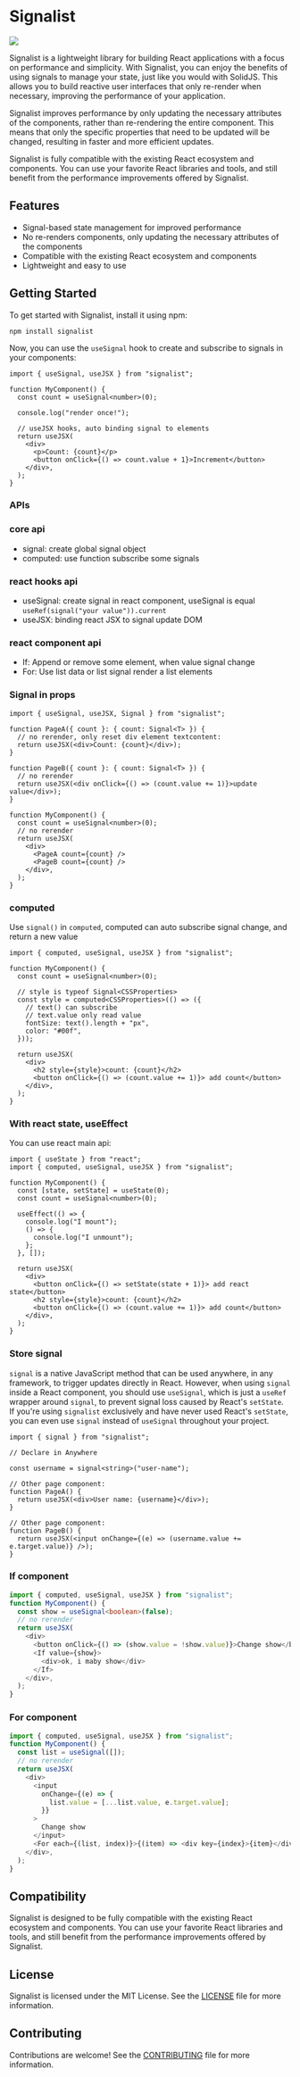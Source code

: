 # Signalist

![](packages/example/public.png)

Signalist is a lightweight library for building React applications with a focus on performance and simplicity. With Signalist, you can enjoy the benefits of using signals to manage your state, just like you would with SolidJS. This allows you to build reactive user interfaces that only re-render when necessary, improving the performance of your application.

Signalist improves performance by only updating the necessary attributes of the components, rather than re-rendering the entire component. This means that only the specific properties that need to be updated will be changed, resulting in faster and more efficient updates.

Signalist is fully compatible with the existing React ecosystem and components. You can use your favorite React libraries and tools, and still benefit from the performance improvements offered by Signalist.

## Features

- Signal-based state management for improved performance
- No re-renders components, only updating the necessary attributes of the components
- Compatible with the existing React ecosystem and components
- Lightweight and easy to use

## Getting Started

To get started with Signalist, install it using npm:

```
npm install signalist
```

Now, you can use the `useSignal` hook to create and subscribe to signals in your components:

```tsx
import { useSignal, useJSX } from "signalist";

function MyComponent() {
  const count = useSignal<number>(0);

  console.log("render once!");

  // useJSX hooks, auto binding signal to elements
  return useJSX(
    <div>
      <p>Count: {count}</p>
      <button onClick={() => count.value + 1}>Increment</button>
    </div>,
  );
}
```

### APIs

### core api

- signal: create global signal object
- computed: use function subscribe some signals

### react hooks api

- useSignal: create signal in react component, useSignal is equal `useRef(signal("your value")).current`
- useJSX: binding react JSX to signal update DOM

### react component api

- If: Append or remove some element, when value signal change
- For: Use list data or list signal render a list elements

### Signal in props

```tsx
import { useSignal, useJSX, Signal } from "signalist";

function PageA({ count }: { count: Signal<T> }) {
  // no rerender, only reset div element textcontent:
  return useJSX(<div>Count: {count}</div>);
}

function PageB({ count }: { count: Signal<T> }) {
  // no rerender
  return useJSX(<div onClick={() => (count.value += 1)}>update value</div>);
}

function MyComponent() {
  const count = useSignal<number>(0);
  // no rerender
  return useJSX(
    <div>
      <PageA count={count} />
      <PageB count={count} />
    </div>,
  );
}
```

### computed

Use `signal()` in `computed`, computed can auto subscribe signal change, and return a new value

```tsx
import { computed, useSignal, useJSX } from "signalist";

function MyComponent() {
  const count = useSignal<number>(0);

  // style is typeof Signal<CSSProperties>
  const style = computed<CSSProperties>(() => ({
    // text() can subscribe
    // text.value only read value
    fontSize: text().length + "px",
    color: "#00f",
  }));

  return useJSX(
    <div>
      <h2 style={style}>count: {count}</h2>
      <button onClick={() => (count.value += 1)}> add count</button>
    </div>,
  );
}
```

### With react state, useEffect

You can use react main api:

```tsx
import { useState } from "react";
import { computed, useSignal, useJSX } from "signalist";

function MyComponent() {
  const [state, setState] = useState(0);
  const count = useSignal<number>(0);

  useEffect(() => {
    console.log("I mount");
    () => {
      console.log("I unmount");
    };
  }, []);

  return useJSX(
    <div>
      <button onClick={() => setState(state + 1)}> add react state</button>
      <h2 style={style}>count: {count}</h2>
      <button onClick={() => (count.value += 1)}> add count</button>
    </div>,
  );
}
```

### Store signal

`signal` is a native JavaScript method that can be used anywhere, in any framework, to trigger updates directly in React. However, when using `signal` inside a React component, you should use `useSignal`, which is just a `useRef` wrapper around `signal`, to prevent signal loss caused by React's `setState`. If you're using `signalist` exclusively and have never used React's `setState`, you can even use `signal` instead of `useSignal` throughout your project.

```tsx
import { signal } from "signalist";

// Declare in Anywhere

const username = signal<string>("user-name");

// Other page component:
function PageA() {
  return useJSX(<div>User name: {username}</div>);
}

// Other page component:
function PageB() {
  return useJSX(<input onChange={(e) => (username.value += e.target.value)} />);
}
```

### If component

```ts
import { computed, useSignal, useJSX } from "signalist";
function MyComponent() {
  const show = useSignal<boolean>(false);
  // no rerender
  return useJSX(
    <div>
      <button onClick={() => (show.value = !show.value)}>Change show</button>
      <If value={show}>
        <div>ok, i maby show</div>
      </If>
    </div>,
  );
}
```

### For component

```ts
import { computed, useSignal, useJSX } from "signalist";
function MyComponent() {
  const list = useSignal([]);
  // no rerender
  return useJSX(
    <div>
      <input
        onChange={(e) => {
          list.value = [...list.value, e.target.value];
        }}
      >
        Change show
      </input>
      <For each={(list, index)}>{(item) => <div key={index}>{item}</div>}</For>
    </div>,
  );
}
```

## Compatibility

Signalist is designed to be fully compatible with the existing React ecosystem and components. You can use your favorite React libraries and tools, and still benefit from the performance improvements offered by Signalist.

## License

Signalist is licensed under the MIT License. See the [LICENSE](./LICENSE) file for more information.

## Contributing

Contributions are welcome! See the [CONTRIBUTING](./CONTRIBUTING.md) file for more information.
